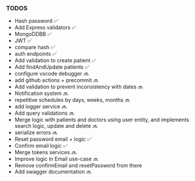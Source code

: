 ### TODOS
-  Hash password :white_check_mark:
-  Add Express validators :white_check_mark:
-  MongoDDBB  :white_check_mark:
-  JWT :white_check_mark:
-  compare hash :white_check_mark:
-  auth endpoints :white_check_mark:
-  Add validation to create patient :white_check_mark:
-  Add findAndUpdate patients :white_check_mark:
-  configure vscode debugger :soon:
-  add github actions + precommit :soon:
-  Add validation to prevent inconsistency with dates :soon:
-  Notification system :soon:
-  repetitive schedules by days, weeks, months :soon:
-  add logger service :soon:
-  Add query validations :soon:
-  Merge logic with patients and doctors using user entity, and implements search logic, update and delete :soon:
-  serialize errors :soon:
-  Reset password email + logic :white_check_mark:
-  Confirm email logic :white_check_mark:
-  Merge tokens services :soon:
-  Improve logic in Email use-case :soon:
  - Remove confirmEmail and resetPassword from there
-  Add swagger documentation :soon:
